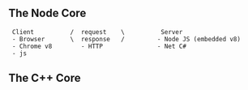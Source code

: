 The Node Core
-------------

```
 Client          /  request    \          Server
 - Browser       \  response   /         - Node JS (embedded v8)
 - Chrome v8        - HTTP               - Net C#  
 - js
```

## The C++ Core

